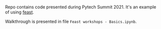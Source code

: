 Repo contains code presented during Pytech Summit 2021. It's an example of using [feast](https://github.com/feast-dev/feast).

Walkthrough is presented in file `Feast workshops - Basics.ipynb`.